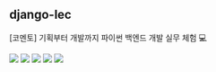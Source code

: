 ## django-lec
[코멘토] 기획부터 개발까지 파이썬 백엔드 개발 실무 체험 💻

<div align=left>
  <img src="https://img.shields.io/badge/Python-blue?style=flat&logo=Python&logoColor=white"/>

  <img src="https://img.shields.io/badge/python-3776AB?style=flat&logo=python&logoColor=white">
  <img src="https://img.shields.io/badge/html5-E34F26?style=flat&logo=html5&logoColor=white">
  <img src="https://img.shields.io/badge/css-1572B6?style=flat&logo=css3&logoColor=white">
  <img src="https://img.shields.io/badge/django-092E20?style=flat&logo=django&logoColor=white">
</div>

